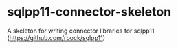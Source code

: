 sqlpp11-connector-skeleton
==========================

A skeleton for writing connector libraries for sqlpp11 (https://github.com/rbock/sqlpp11)

